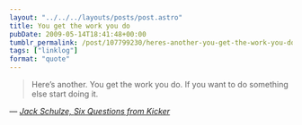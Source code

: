 ```yaml
---
layout: "../../../layouts/posts/post.astro"
title: You get the work you do
pubDate: 2009-05-14T18:41:48+00:00
tumblr_permalink: /post/107799230/heres-another-you-get-the-work-you-do-if-you
tags: ["linklog"]
format: "quote"
---
```


> Here’s another. You get the work you do. If you want to do something else start doing it.

— <cite>[Jack Schulze, _Six Questions from Kicker_](http://www.kickerstudio.com/blog/2009/05/six-questions-from-kicker-jack-schulze/)</cite>
